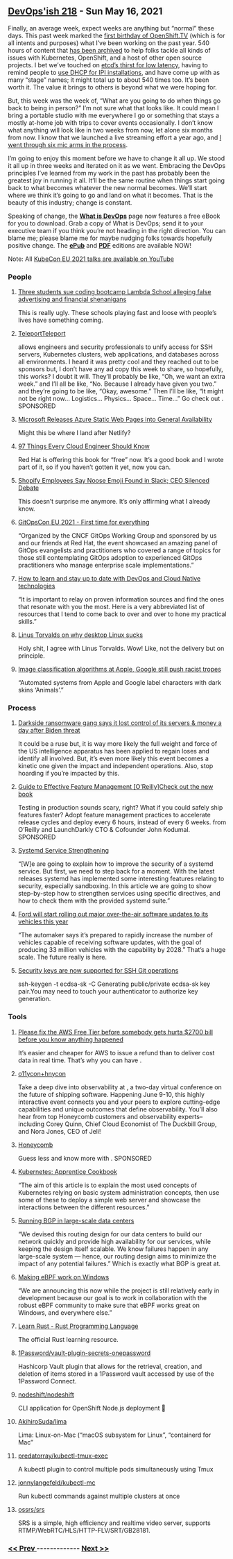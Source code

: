## [DevOps'ish 218](https://devopsish.com/218) - Sun May 16, 2021

Finally, an average week, expect weeks are anything but “normal” these days. This past week marked the <a href="https://www.openshift.com/blog/its-been-a-full-year-since-we-launched-openshift-tv">first birthday of OpenShift.TV</a> (which is for all intents and purposes) what I’ve been working on the past year. 540 hours of content that <a href="https://www.youtube.com/user/rhopenshift">has been archived</a> to help folks tackle all kinds of issues with Kubernetes, OpenShift, and a host of other open source projects. I bet we’ve touched on <a href="https://www.ibm.com/cloud/blog/using-fio-to-tell-whether-your-storage-is-fast-enough-for-etcd">etcd’s thirst for low latency</a>, having to remind people to <a href="https://www.twitch.tv/videos/729330449">use DHCP for IPI installations</a>, and have come up with as many “stage” names; it might total up to about 540 times too. It’s been worth it. The value it brings to others is beyond what we were hoping for.

But, this week was the week of, “What are you going to do when things go back to being in person?” I’m not sure what that looks like. It could mean I bring a portable studio with me everywhere I go or something that stays a mostly at-home job with trips to cover events occasionally. I don’t know what anything will look like in two weeks from now, let alone six months from now. I know that we launched a live streaming effort a year ago, and <a href="https://chrisshort.net/desk-setup-january-2021/">I went through six mic arms in the process</a>.

I’m going to enjoy this moment before we have to change it all up. We stood it all up in three weeks and iterated on it as we went. Embracing the DevOps principles I’ve learned from my work in the past has probably been the greatest joy in running it all. It’ll be the same routine when things start going back to what becomes whatever the new normal becomes. We’ll start where we think it’s going to go and land on what it becomes. That is the beauty of this industry; change is constant.

Speaking of change, the <a href="https://devopsish.com/what-is-devops/"><strong>What is DevOps</strong></a> page now features a free eBook for you to download. Grab a copy of What is DevOps; send it to your executive team if you think you’re not heading in the right direction. You can blame me; please blame me for maybe nudging folks towards hopefully positive change. The <a href="https://devopsish.com/what-is-devops/What_is_DevOps_eBook.epub&amp;utm_source=newsletter&amp;utm_medium=email&amp;utm_campaign=devopsish_218"><strong>ePub</strong></a> and <a href="https://devopsish.com/what-is-devops/What_is_DevOps_eBook.pdf&amp;utm_source=newsletter&amp;utm_medium=email&amp;utm_campaign=devopsish_218"><strong>PDF</strong></a> editions are available NOW!

Note: All <a href="https://youtube.com/playlist?list=PLj6h78yzYM2MqBm19mRz9SYLsw4kfQBrC&amp;utm_source=newsletter&amp;utm_medium=email&amp;utm_campaign=devopsish_218">KubeCon EU 2021 talks are available on YouTube</a>

### People

1. [Three students sue coding bootcamp Lambda School alleging false advertising and financial shenanigans](https://techcrunch.com/2021/05/13/lambda-school-lawsuits/)

    This is really ugly. These schools playing fast and loose with people’s lives have something coming.
1. [TeleportTeleport](https://goteleport.com/?utm_source=newsletter&utm_medium=email&utm_campaign=devopsish_218)

    allows engineers and security professionals to unify access for SSH servers, Kubernetes clusters, web applications, and databases across all environments. I heard it was pretty cool and they reached out to be sponsors but, I don’t have any ad copy this week to share, so hopefully, this works? I doubt it will. They’ll probably be like, “Oh, we want an extra week.” and I’ll all be like, “No. Because I already have given you two.” and they’re going to be like, “Okay, awesome.” Then I’ll be like, “It might not be right now… Logistics… Physics… Space… Time…” Go check out . SPONSORED
1. [Microsoft Releases Azure Static Web Pages into General Availability](https://www.infoq.com/news/2021/05/azure-static-web-apps-ga/)

    Might this be where I land after Netlify?
1. [97 Things Every Cloud Engineer Should Know](https://www.redhat.com/en/engage/things-every-cloud-s-202103201521)

    Red Hat is offering this book for “free” now. It’s a good book and I wrote part of it, so if you haven’t gotten it yet, now you can.
1. [Shopify Employees Say Noose Emoji Found in Slack; CEO Silenced Debate](https://www.businessinsider.com/shopify-employees-noose-emoji-slack-ceo-tobi-lutke-silenced-debate-2021-5)

    This doesn’t surprise me anymore. It’s only affirming what I already know.
1. [GitOpsCon EU 2021 - First time for everything](https://www.weave.works/blog/gitopscon-eu-2021-first-time-for-everything)

    “Organized by the CNCF GitOps Working Group and sponsored by us and our friends at Red Hat, the event showcased an amazing panel of GitOps evangelists and practitioners who covered a range of topics for those still contemplating GitOps adoption to experienced GitOps practitioners who manage enterprise scale implementations.”
1. [How to learn and stay up to date with DevOps and Cloud Native technologies](https://itnext.io/how-to-learn-and-stay-up-to-date-with-devops-and-cloud-native-technologies-44526658a4fb)

    “It is important to relay on proven information sources and find the ones that resonate with you the most. Here is a very abbreviated list of resources that I tend to come back to over and over to hone my practical skills.”
1. [Linus Torvalds on why desktop Linux sucks](https://www.youtube.com/watch?v=Pzl1B7nB9Kc)

    Holy shit, I agree with Linus Torvalds. Wow! Like, not the delivery but on principle.
1. [Image classification algorithms at Apple, Google still push racist tropes](https://algorithmwatch.org/en/apple-google-computer-vision-racist/)

    “Automated systems from Apple and Google label characters with dark skins ‘Animals’.”
### Process

1. [Darkside ransomware gang says it lost control of its servers & money a day after Biden threat](https://therecord.media/darkside-ransomware-gang-says-it-lost-control-of-its-servers-money-a-day-after-biden-threat/)

    It could be a ruse but, it is way more likely the full weight and force of the US intelligence apparatus has been applied to regain loses and identify all involved. But, it’s even more likely this event becomes a kinetic one given the impact and independent operations. Also, stop hoarding if you’re impacted by this.
1. [Guide to Effective Feature Management [O’Reilly]Check out the new book](https://learn.launchdarkly.com/effective-feature-management/?utm_source=devopsish&utm_medium=news_pod&utm_campaign=21q1-newsletter)

    Testing in production sounds scary, right? What if you could safely ship features faster?
Adopt feature management practices to accelerate release cycles and deploy every 6 hours, instead of every 6 weeks.  from O’Reilly and LaunchDarkly CTO & Cofounder John Kodumal. SPONSORED
1. [Systemd Service Strengthening](https://www.linuxjournal.com/content/systemd-service-strengthening)

    “[W]e are going to explain how to improve the security of a systemd service. But first, we need to step back for a moment. With the latest releases systemd has implemented some interesting features relating to security, especially sandboxing. In this article we are going to show step-by-step how to strengthen services using specific directives, and how to check them with the provided systemd suite.”
1. [Ford will start rolling out major over-the-air software updates to its vehicles this year](https://www.theverge.com/2021/5/13/22432770/ford-ota-software-update-amazon-alexa?scrolla=5eb6d68b7fedc32c19ef33b4)

    “The automaker says it’s prepared to rapidly increase the number of vehicles capable of receiving software updates, with the goal of producing 33 million vehicles with the capability by 2028.” That’s a huge scale. The future really is here.
1. [Security keys are now supported for SSH Git operations](https://github.blog/2021-05-10-security-keys-supported-ssh-git-operations/)

    ssh-keygen -t ecdsa-sk -C <email address>Generating public/private ecdsa-sk key pair.You may need to touch your authenticator to authorize key generation.
### Tools

1. [Please fix the AWS Free Tier before somebody gets hurta $2700 bill before you know anything happened](https://cloudirregular.substack.com/p/please-fix-the-aws-free-tier-before)

    It’s easier and cheaper for AWS to issue a refund than to deliver cost data in real time. That’s why you can have .
1. [o11ycon+hnycon](https://o11ycon-hnycon.io/devopsish/?utm_source=devopsish&utm_medium=newsletter&utm_campaign=ad&utm_keyword=&utm_content=devopsish&utm_adgroup)

    Take a deep dive into observability at , a two-day virtual conference on the future of shipping software. Happening June 9-10, this highly interactive event connects you and your peers to explore cutting-edge capabilities and unique outcomes that define observability. You’ll also hear from top Honeycomb customers and observability experts– including Corey Quinn, Chief Cloud Economist of The Duckbill Group, and Nora Jones, CEO of Jeli!
1. [Honeycomb](https://www.honeycomb.io/?utm_source=devopsish&utm_medium=newsletter&utm_campaign=ad&utm_content=honeycomb-homepage-devopish)

    Guess less and know more with . SPONSORED
1. [Kubernetes: Apprentice Cookbook](https://dev.to/aveuiller/kubernetes-apprentice-cookbook-4j6h)

    “The aim of this article is to explain the most used concepts of Kubernetes relying on basic system administration concepts, then use some of these to deploy a simple web server and showcase the interactions between the different resources.”
1. [Running BGP in large-scale data centers](https://engineering.fb.com/2021/05/13/data-center-engineering/bgp/)

    “We devised this routing design for our data centers to build our network quickly and provide high availability for our services, while keeping the design itself scalable. We know failures happen in any large-scale system — hence, our routing design aims to minimize the impact of any potential failures.” Which is exactly what BGP is great at.
1. [Making eBPF work on Windows](https://cloudblogs.microsoft.com/opensource/2021/05/10/making-ebpf-work-on-windows/)

    “We are announcing this now while the project is still relatively early in development because our goal is to work in collaboration with the robust eBPF community to make sure that eBPF works great on Windows, and everywhere else.”
1. [Learn Rust - Rust Programming Language](https://www.rust-lang.org/learn)

    The official Rust learning resource.
1. [1Password/vault-plugin-secrets-onepassword](https://github.com/1Password/vault-plugin-secrets-onepassword)

    Hashicorp Vault plugin that allows for the retrieval, creation, and deletion of items stored in a 1Password vault accessed by use of the 1Password Connect.
1. [nodeshift/nodeshift](https://github.com/nodeshift/nodeshift)

    CLI application for OpenShift Node.js deployment 🚀
1. [AkihiroSuda/lima](https://github.com/AkihiroSuda/lima)

    Lima: Linux-on-Mac (“macOS subsystem for Linux”, “containerd for Mac”
1. [predatorray/kubectl-tmux-exec](https://github.com/predatorray/kubectl-tmux-exec)

    A kubectl plugin to control multiple pods simultaneously using Tmux
1. [jonnylangefeld/kubectl-mc](https://github.com/jonnylangefeld/kubectl-mc)

    Run kubectl commands against multiple clusters at once
1. [ossrs/srs](https://github.com/ossrs/srs)

    SRS is a simple, high efficiency and realtime video server, supports RTMP/WebRTC/HLS/HTTP-FLV/SRT/GB28181.

### [ << Prev ](devopsweekly-217.md) ------------- [ Next >> ](devopsweekly-219.md)